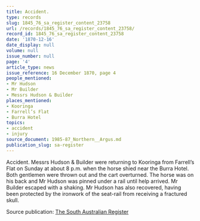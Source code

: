 ```yaml
---
title: Accident.
type: records
slug: 1845_76_sa_register_content_23758
url: /records/1845_76_sa_register_content_23758/
record_id: 1845_76_sa_register_content_23758
date: '1870-12-16'
date_display: null
volume: null
issue_number: null
page: '4'
article_type: news
issue_reference: 16 December 1870, page 4
people_mentioned:
- Mr Hudson
- Mr Builder
- Messrs Hudson & Builder
places_mentioned:
- Kooringa
- Farrell’s Flat
- Burra Hotel
topics:
- accident
- injury
source_document: 1985-87_Northern__Argus.md
publication_slug: sa-register
---
```


Accident.  Messrs Hudson & Builder were returning to Kooringa from Farrell’s Flat on Sunday at about 8 p.m. when the horse shied near the Burra Hotel.  Both gentlemen were thrown out and the cart overturned.  The horse was on his back and Mr Hudson was pinned under a rail until help arrived.  Mr Builder escaped with a shaking.  Mr Hudson has also recovered, having been protected by the ironwork of the seat-rail from receiving a fractured skull.

Source publication: [The South Australian Register](/publications/sa-register/)
